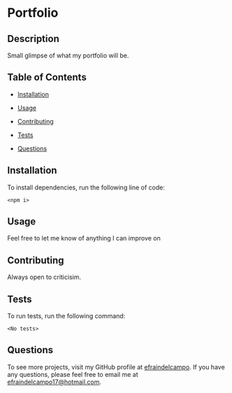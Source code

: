 # Portfolio
  

  ## Description
  Small glimpse of what my portfolio will be.
  
  ## Table of Contents 
  
  - [Installation](#installation)
  - [Usage](#usage)
  
  - [Contributing](#contributing)
  - [Tests](#tests)
  - [Questions](#questions)
  
  ## Installation
  
  To install dependencies, run the following line of code:
  
  ```
  <npm i>
  ```
  
  ## Usage
  
  Feel free to let me know of anything I can improve on
  
  
    
  ## Contributing
  
  Always open to criticisim.
  
  ## Tests
  
  To run tests, run the following command:
  
  ```
  <No tests>
  ```
  
  ## Questions
  
  To see more projects, visit my GitHub profile at [efraindelcampo](https://github.com/efraindelcampo/).
  If you have any questions, please feel free to email me at efraindelcampo17@hotmail.com.
